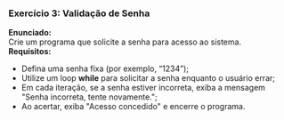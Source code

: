 ### Exercício 3: Validação de Senha  

**Enunciado:**  
Crie um programa que solicite a senha para acesso ao sistema.  
**Requisitos:**  

- Defina uma senha fixa (por exemplo, “1234”);  
- Utilize um loop **while** para solicitar a senha enquanto o usuário errar;  
- Em cada iteração, se a senha estiver incorreta, exiba a mensagem "Senha incorreta, tente novamente.";  
- Ao acertar, exiba "Acesso concedido" e encerre o programa.
